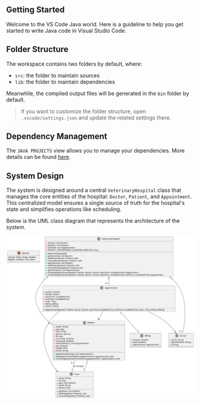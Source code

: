 ## Getting Started

Welcome to the VS Code Java world. Here is a guideline to help you get started to write Java code in Visual Studio Code.

## Folder Structure

The workspace contains two folders by default, where:

- `src`: the folder to maintain sources
- `lib`: the folder to maintain dependencies

Meanwhile, the compiled output files will be generated in the `bin` folder by default.

> If you want to customize the folder structure, open `.vscode/settings.json` and update the related settings there.

## Dependency Management

The `JAVA PROJECTS` view allows you to manage your dependencies. More details can be found [here](https://github.com/microsoft/vscode-java-dependency#manage-dependencies).

## System Design

The system is designed around a central `VeterinaryHospital` class that manages the core entities of the hospital: `Doctor`, `Patient`, and `Appointment`. This centralized model ensures a single source of truth for the hospital's state and simplifies operations like scheduling.

Below is the UML class diagram that represents the architecture of the system.

![VHMS Class Diagram](docs/vhms-class-diagram.svg)
